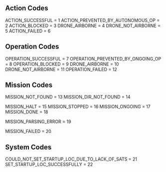 ## Action Codes

ACTION_SUCCESSFUL = 1
ACTION_PREVENTED_BY_AUTONOMOUS_OP = 2
ACTION_BLOCKED = 3
DRONE_AIRBORNE = 4
DRONE_NOT_AIRBORNE = 5
ACTION_FAILED = 6

## Operation Codes

OPERATION_SUCCESSFUL = 7
OPERATION_PREVENTED_BY_ONGOING_OP = 8
OPERATION_BLOCKED = 9
DRONE_AIRBORNE = 10
DRONE_NOT_AIRBORNE = 11
OPERATION_FAILED = 12

## Mission Codes

MISSION_NOT_FOUND = 13
MISSION_DIR_NOT_FOUND = 14

MISSION_HALT = 15
MISSION_STOPPED = 16
MISSION_ONGOING = 17
MISSION_DONE = 18

MISSION_PARSING_ERROR = 19

MISSION_FAILED = 20


## System Codes

COULD_NOT_SET_STARTUP_LOC_DUE_TO_LACK_OF_SATS = 21
SET_STARTUP_LOC_SUCCESSFULLY = 22
